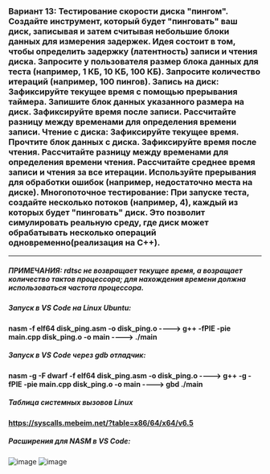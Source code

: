 ### Вариант 13:   Тестирование скорости диска "пингом". Создайте инструмент, который будет "пинговать" ваш диск, записывая и затем считывая небольшие блоки данных для измерения задержек. Идея состоит в том, чтобы определить задержку (латентность) записи и чтения диска. Запросите у пользователя размер блока данных для теста (например, 1 КБ, 10 КБ, 100 КБ). Запросите количество итераций (например, 100 пингов). Запись на диск: Зафиксируйте текущее время с помощью прерывания таймера. Запишите блок данных указанного размера на диск. Зафиксируйте время после записи. Рассчитайте разницу между временами для определения времени записи. Чтение с диска: Зафиксируйте текущее время. Прочтите блок данных с диска. Зафиксируйте время после чтения. Рассчитайте разницу между временами для определения времени чтения. Рассчитайте среднее время записи и чтения за все итерации. Используйте прерывания для обработки ошибок (например, недостаточно места на диске). Многопоточное тестирование: При запуске теста, создайте несколько потоков (например, 4), каждый из которых будет "пинговать" диск. Это позволит симулировать реальную среду, где диск может обрабатывать несколько операций одновременно(реализация на C++).
----------------------
##### ПРИМЕЧАНИЯ: rdtsc не возвращает текущее время, а возращает количество тактов процессора; для нахождения времени должна использоваться частота процессора.
##### Запуск в VS Code на Linux Ubuntu:
#### nasm -f elf64 disk_ping.asm -o disk_ping.o ----> g++ -fPIE -pie main.cpp disk_ping.o -o main ----> ./main
##### Запуск в VS Code через gdb отладчик:
#### nasm -g -F dwarf -f elf64 disk_ping.asm -o disk_ping.o ----> g++ -g -fPIE -pie main.cpp disk_ping.o -o main ----> gbd ./main
##### Таблица системных вызовов Linux
#### https://syscalls.mebeim.net/?table=x86/64/x64/v6.5
##### Расширения для NASM в VS Code:
![image](https://github.com/user-attachments/assets/8a7016e5-f82b-493d-a7ba-8ab725378104)
![image](https://github.com/user-attachments/assets/7a8c4b33-9f82-47b0-9905-71feacb4714c)




